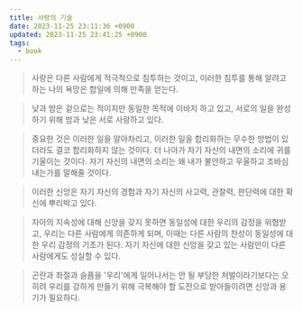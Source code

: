 ```yaml
---
title: 사랑의 기술
date: 2023-11-25 23:11:36 +0900
updated: 2023-11-25 23:41:25 +0900
tags:
  - book
---
```


> 사랑은 다른 사람에게 적극적으로 침투하는 것이고, 이러한 침투를 통해 알려고 하는 나의 욕망은 합일에 의해 만족을 얻는다.

> 낮과 밤은 겉으로는 적이지만 동일한 목적에 이바지 하고 있고, 서로의 일을 완성하기 위해 밤과 낮은 서로 사랑하고 있다.

> 중요한 것은 이러한 일을 알아차리고, 이러한 일을 합리화하는 무수한 방법이 있더라도 결코 합리화하지 않는 것이다. 더 나아가 자기 자신의 내면의 소리에 귀를 기울이는 것이다. 자기 자신의 내면의 소리는 왜 내가 불안하고 우울하고 조바심내는가를 말해줄 것이다.

> 이러한 신앙은 자기 자신의 경험과 자기 자신의 사고력, 관찰력, 판단력에 대한 확신에 뿌리박고 있다. 

> 자아의 지속성에 대해 신앙을 갖지 못하면 동일성에 대한 우리의 감정을 위협받고, 우리는 다른 사람에게 의존하게 되며, 이때는 다른 사람의 찬성이 동일성에 대한 우리 감정의 기초가 된다. 자기 자신에 대한 신앙을 갖고 있는 사람만이 다른 사람에게도 성실할 수 있다.

> 곤란과 좌절과 슬픔을 '우리'에게 일어나서는 안 될 부당한 처벌이라기보다는 오히려 우리를 강하게 만들기 위해 극복해야 할 도전으로 받아들이려면 신앙과 용기가 필요하다.

